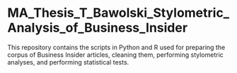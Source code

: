 # MA_Thesis_T_Bawolski_Stylometric_Analysis_of_Business_Insider
This repository contains the scripts in Python and R used for preparing the corpus of Business Insider articles, cleaning them, performing stylometric analyses, and performing statistical tests.
